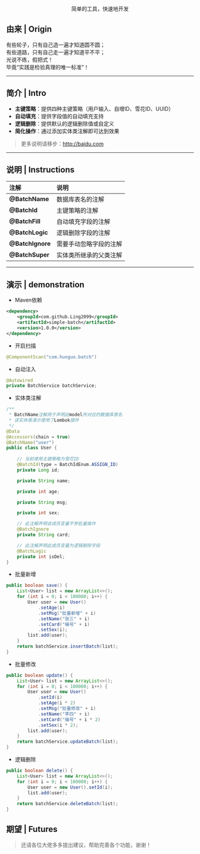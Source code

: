<p align="center">
  简单的工具，快速地开发
</p>



## 由来 | Origin

有些轮子，只有自己造一遍才知道圆不圆；  
有些道路，只有自己走一遍才知道平不平；  
光说不练，假把式！  
毕竟“实践是检验真理的唯一标准”！

---

## 简介 | Intro

- **主键策略**：提供四种主键策略（用户输入、自增ID、雪花ID、UUID）
- **自动填充**：提供字段值的自动填充支持
- **逻辑删除**：提供默认的逻辑删除值或自定义
- **简化操作**：通过添加实体类注解即可达到效果
> 更多说明请移步：<http://baidu.com>

---

## 说明 | Instructions

|注解|说明|
|:----|:----|
|**@BatchName**|数据库表名的注解|
|**@BatchId**|主键策略的注解|
|**@BatchFill**|自动填充字段的注解|
|**@BatchLogic**|逻辑删除字段的注解|
|**@BatchIgnore**|需要手动忽略字段的注解|
|**@BatchSuper**|实体类所继承的父类注解|
---

## 演示 | demonstration

* Maven依赖
```xml
<dependency>
    <groupId>com.github.Ling2099</groupId>
    <artifactId>simple-batch</artifactId>
    <version>1.0.0</version>
</dependency>
```
* 开启扫描  
```java
@ComponentScan("com.huoguo.batch")
```
* 自动注入  
```java
@Autowired
private BatchService batchService;
```
* 实体类注解
```java
/**
 * BatchName注解用于声明此model所对应的数据库表名
 * 该实体类演示使用了Lombok插件
 */
@Data
@Accessors(chain = true)
@BatchName("user")
public class User {
    
    // 当前使用主键策略为雪花ID
    @BatchId(type = BatchIdEnum.ASSIGN_ID)
    private Long id;

    private String name;

    private int age;

    private String msg;

    private int sex;

    // 此注解声明该成员变量不参批量操作
    @BatchIgnore
    private String card;

    // 此注解声明此成员变量为逻辑删除字段
    @BatchLogic
    private int isDel;
}  
```
* 批量新增
```java
public boolean save() {
    List<User> list = new ArrayList<>();
    for (int i = 0; i < 100000; i++) {
        User user = new User()
            .setAge(i)
            .setMsg("批量新增" + i)
            .setName("张三" + i)
            .setCard("编号" + i)
            .setSex(i);
        list.add(user);
    }
    return batchService.insertBatch(list);
}
```
* 批量修改
```java
public boolean update() {
    List<User> list = new ArrayList<>();
    for (int i = 0; i < 100000; i++) {
        User user = new User()
            .setId(i)
            .setAge(i * 2)
            .setMsg("批量修改" + i)
            .setName("李四" + i)
            .setCard("编号" + i * 2)
            .setSex(i * 2);
        list.add(user);
    }
    return batchService.updateBatch(list);
}
```
* 逻辑删除
```java
public boolean delete() {
    List<User> list = new ArrayList<>();
    for (int i = 0; i < 100000; i++) {
        User user = new User().setId(i);
        list.add(user);
    }
    return batchService.deleteBatch(list);
}
```

## 期望 | Futures

> 还请各位大佬多多提出建议，帮助完善各个功能，谢谢！

